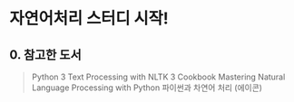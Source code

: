 # 자연어처리 스터디 시작!

## 0. 참고한 도서

> Python 3 Text Processing with NLTK 3 Cookbook
  Mastering Natural Language Processing with Python
  파이썬과 차연어 처리 (에이콘)

